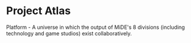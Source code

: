 # Project Atlas
Platform - A universe in which the output of MiDE's 8 divisions (including technology and game studios) exist collaboratively.
